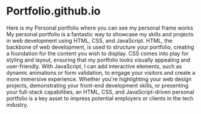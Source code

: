 # Portfolio.github.io
Here is my Personal portfolio where you can see my personal frame works 
My personal portfolio is a fantastic way to showcase my skills and projects in web development using HTML, CSS, and JavaScript. HTML, the backbone of web development, is used to structure your portfolio, creating a foundation for the content you wish to display. CSS comes into play for styling and layout, ensuring that my portfolio looks visually appealing and user-friendly. With JavaScript, I can add interactive elements, such as dynamic animations or form validation, to engage your visitors and create a more immersive experience. Whether you're highlighting your web design projects, demonstrating your front-end development skills, or presenting your full-stack capabilities, an HTML, CSS, and JavaScript-driven personal portfolio is a key asset to impress potential employers or clients in the tech industry.
